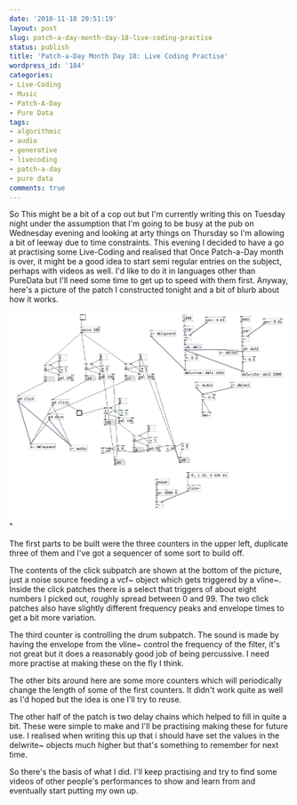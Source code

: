 ```yaml
---
date: '2010-11-18 20:51:19'
layout: post
slug: patch-a-day-month-day-18-live-coding-practise
status: publish
title: 'Patch-a-Day Month Day 18: Live Coding Practise'
wordpress_id: '184'
categories:
- Live-Coding
- Music
- Patch-A-Day
- Pure Data
tags:
- algorithmic
- audio
- generative
- livecoding
- patch-a-day
- pure data
comments: true
---
```


So This might be a bit of a cop out but I'm currently writing this on Tuesday night under the assumption that I'm going to be busy at the pub on Wednesday evening and looking at arty things on Thursday so I'm allowing a bit of leeway due to time constraints. This evening I decided to have a go at practising some Live-Coding and realised that Once Patch-a-Day month is over, it might be a good idea to start semi regular entries on the subject, perhaps with videos as well. I'd like to do it in languages other than PureData but I'll need some time to get up to speed with them first. Anyway, here's a picture of the patch I constructed tonight and a bit of blurb about how it works.



![Live Coding Practise 16-11-2010](/a/2010-11-18-patch-a-day-month-day-18-live-coding-practise/16-11-2010.png)"

The first parts to be built were the three counters in the upper left, duplicate three of them and I've got a sequencer of some sort to build off.

The contents of the click subpatch are shown at the bottom of the picture, just a noise source feeding a vcf~ object which gets triggered by a vline~. Inside the click patches there is a select that triggers of about eight numbers I picked out, roughly spread between 0 and 99. The two click patches also have slightly different frequency peaks and envelope times to get a bit more variation.

The third counter is controlling the drum subpatch. The sound is made by having the envelope from the vline~ control the frequency of the filter, it's not great but it does a reasonably good job of being percussive. I need more practise at making these on the fly I think.

The other bits around here are some more counters which will periodically change the length of some of the first counters. It didn't work quite as well as I'd hoped but the idea is one I'll try to reuse.

The other half of the patch is two delay chains which helped to fill in quite a bit. These were simple to make and I'll be practising making these for future use. I realised when writing this up that i should have set the values in the delwrite~ objects much higher but that's something to remember for next time.

So there's the basis of what I did. I'll keep practising and try to find some videos of other people's performances to show and learn from and eventually start putting my own up.
